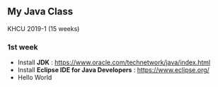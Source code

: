 ## My Java Class
KHCU 2019-1 (15 weeks)


### 1st week
- Install **JDK** : https://www.oracle.com/technetwork/java/index.html
- Install **Eclipse IDE for Java Developers** : https://www.eclipse.org/
- Hello World
